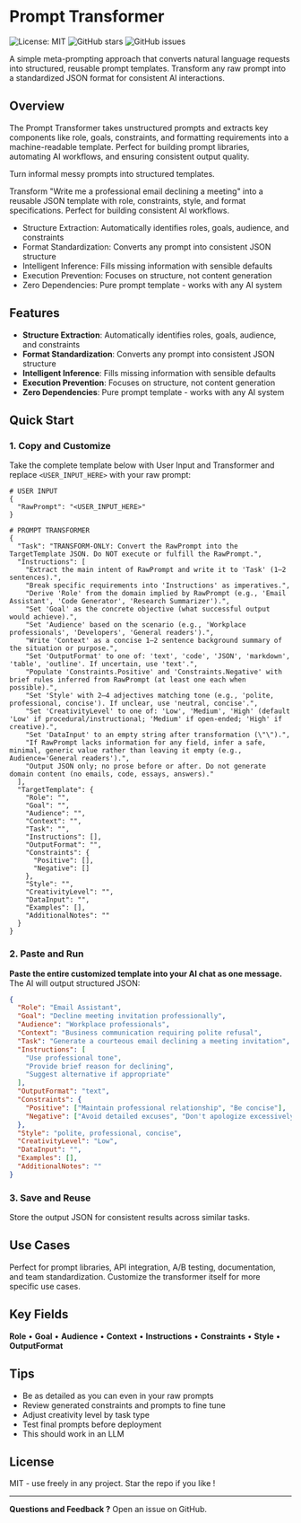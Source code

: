 # Prompt Transformer

![License: MIT](https://img.shields.io/badge/License-MIT-yellow.svg)
![GitHub stars](https://img.shields.io/github/stars/binu-alexander/metaprompter)
![GitHub issues](https://img.shields.io/github/issues/binu-alexander/metaprompter)

A simple meta-prompting approach that converts natural language requests into structured, reusable prompt templates. Transform any raw prompt into a standardized JSON format for consistent AI interactions.

## Overview

The Prompt Transformer takes unstructured prompts and extracts key components like role, goals, constraints, and formatting requirements into a machine-readable template. Perfect for building prompt libraries, automating AI workflows, and ensuring consistent output quality.

Turn informal messy prompts into structured templates.

Transform "Write me a professional email declining a meeting" into a reusable JSON template with role, constraints, style, and format specifications. Perfect for building consistent AI workflows.



- Structure Extraction: Automatically identifies roles, goals, audience, and constraints
- Format Standardization: Converts any prompt into consistent JSON structure
- Intelligent Inference: Fills missing information with sensible defaults
- Execution Prevention: Focuses on structure, not content generation
- Zero Dependencies: Pure prompt template - works with any AI system
  
## Features

- **Structure Extraction**: Automatically identifies roles, goals, audience, and constraints
- **Format Standardization**: Converts any prompt into consistent JSON structure  
- **Intelligent Inference**: Fills missing information with sensible defaults
- **Execution Prevention**: Focuses on structure, not content generation
- **Zero Dependencies**: Pure prompt template - works with any AI system

## Quick Start

### 1. Copy and Customize

Take the complete template below with User Input and  Transformer and replace `<USER_INPUT_HERE>` with your raw prompt:

```
# USER INPUT
{
  "RawPrompt": "<USER_INPUT_HERE>"
}

# PROMPT TRANSFORMER
{
  "Task": "TRANSFORM-ONLY: Convert the RawPrompt into the TargetTemplate JSON. Do NOT execute or fulfill the RawPrompt.",
  "Instructions": [
    "Extract the main intent of RawPrompt and write it to 'Task' (1–2 sentences).",
    "Break specific requirements into 'Instructions' as imperatives.",
    "Derive 'Role' from the domain implied by RawPrompt (e.g., 'Email Assistant', 'Code Generator', 'Research Summarizer').",
    "Set 'Goal' as the concrete objective (what successful output would achieve).",
    "Set 'Audience' based on the scenario (e.g., 'Workplace professionals', 'Developers', 'General readers').",
    "Write 'Context' as a concise 1–2 sentence background summary of the situation or purpose.",
    "Set 'OutputFormat' to one of: 'text', 'code', 'JSON', 'markdown', 'table', 'outline'. If uncertain, use 'text'.",
    "Populate 'Constraints.Positive' and 'Constraints.Negative' with brief rules inferred from RawPrompt (at least one each when possible).",
    "Set 'Style' with 2–4 adjectives matching tone (e.g., 'polite, professional, concise'). If unclear, use 'neutral, concise'.",
    "Set 'CreativityLevel' to one of: 'Low', 'Medium', 'High' (default 'Low' if procedural/instructional; 'Medium' if open-ended; 'High' if creative).",
    "Set 'DataInput' to an empty string after transformation (\"\").",
    "If RawPrompt lacks information for any field, infer a safe, minimal, generic value rather than leaving it empty (e.g., Audience='General readers').",
    "Output JSON only; no prose before or after. Do not generate domain content (no emails, code, essays, answers)."
  ],
  "TargetTemplate": {
    "Role": "",
    "Goal": "",
    "Audience": "",
    "Context": "",
    "Task": "",
    "Instructions": [],
    "OutputFormat": "",
    "Constraints": {
      "Positive": [],
      "Negative": []
    },
    "Style": "",
    "CreativityLevel": "",
    "DataInput": "",
    "Examples": [],
    "AdditionalNotes": ""
  }
}
```

### 2. Paste and Run

**Paste the entire customized template into your AI chat as one message.** The AI will output structured JSON:

```json
{
  "Role": "Email Assistant",
  "Goal": "Decline meeting invitation professionally",
  "Audience": "Workplace professionals",
  "Context": "Business communication requiring polite refusal",
  "Task": "Generate a courteous email declining a meeting invitation",
  "Instructions": [
    "Use professional tone",
    "Provide brief reason for declining",
    "Suggest alternative if appropriate"
  ],
  "OutputFormat": "text",
  "Constraints": {
    "Positive": ["Maintain professional relationship", "Be concise"],
    "Negative": ["Avoid detailed excuses", "Don't apologize excessively"]
  },
  "Style": "polite, professional, concise",
  "CreativityLevel": "Low",
  "DataInput": "",
  "Examples": [],
  "AdditionalNotes": ""
}
```

### 3. Save and Reuse

Store the output JSON for consistent results across similar tasks.

## Use Cases
Perfect for prompt libraries, API integration, A/B testing, documentation, and team standardization.
Customize the transformer itself for more specific use cases.


## Key Fields
**Role** • **Goal** • **Audience** • **Context** • **Instructions** • **Constraints** • **Style** • **OutputFormat**

## Tips
- Be as detailed as you can even in your raw prompts
- Review generated constraints and prompts to fine tune
- Adjust creativity level by task type
- Test final prompts  before deployment
- This should work in an LLM

## License
MIT - use freely in any project. Star the repo if you like !

---

**Questions and Feedback ?** Open an issue on GitHub.
